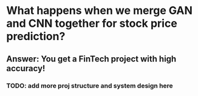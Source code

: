 # What happens when we merge GAN and CNN together for stock price prediction?
## Answer: You get a FinTech project with high accuracy!

### TODO: add more proj structure and system design here
